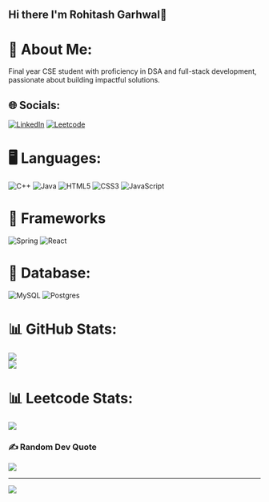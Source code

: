 ## Hi there I'm Rohitash Garhwal👋

<!--
**RohitashGarhwal/RohitashGarhwal** is a ✨ _special_ ✨ repository because its `README.md` (this file) appears on your GitHub profile.

Here are some ideas to get you started:

- 🔭 I’m currently working on ...
- 🌱 I’m currently learning ...
- 👯 I’m looking to collaborate on ...
- 🤔 I’m looking for help with ...
- 💬 Ask me about ...
- 📫 How to reach me: ...
- 😄 Pronouns: ...
- ⚡ Fun fact: ...




-->
# 💫 About Me:
Final year CSE student with proficiency in DSA and full-stack development, passionate about building impactful solutions.


## 🌐 Socials:
[![LinkedIn](https://img.shields.io/badge/LinkedIn-%230077B5.svg?logo=linkedin&logoColor=white)]([https://www.linkedin.com/in/rohitash-garhwal-a524ba287/]) 
[![Leetcode](https://img.shields.io/badge/LeetCode-000000?style=for-the-badge&logo=LeetCode&logoColor=)]([https://leetcode.com/u/rohitashgarhwal707/]) 


# 🖥️ Languages:
![C++](https://img.shields.io/badge/c++-%2300599C.svg?style=for-the-badge&logo=c%2B%2B&logoColor=white) ![Java](https://img.shields.io/badge/java-%23ED8B00.svg?style=for-the-badge&logo=openjdk&logoColor=white) ![HTML5](https://img.shields.io/badge/html5-%23E34F26.svg?style=for-the-badge&logo=html5&logoColor=white) ![CSS3](https://img.shields.io/badge/css3-%231572B6.svg?style=for-the-badge&logo=css3&logoColor=white) ![JavaScript](https://img.shields.io/badge/javascript-%23323330.svg?style=for-the-badge&logo=javascript&logoColor=%23F7DF1E) 

# 🍃 Frameworks
![Spring](https://img.shields.io/badge/spring-%236DB33F.svg?style=for-the-badge&logo=spring&logoColor=white) ![React](https://img.shields.io/badge/react-%2320232a.svg?style=for-the-badge&logo=react&logoColor=%2361DAFB) 

# 🐬 Database:
![MySQL](https://img.shields.io/badge/mysql-4479A1.svg?style=for-the-badge&logo=mysql&logoColor=white) ![Postgres](https://img.shields.io/badge/postgres-%23316192.svg?style=for-the-badge&logo=postgresql&logoColor=white)


# 📊 GitHub Stats:
![](https://github-readme-streak-stats.herokuapp.com/?user=RohitashGarhwal&theme=dark&hide_border=false)<br/>
![](https://github-readme-stats.vercel.app/api/top-langs/?username=RohitashGarhwal&theme=dark&hide_border=false&include_all_commits=false&count_private=false&layout=compact)

# 📊 Leetcode Stats:
![](https://leetcard.jacoblin.cool/rohitashgarhwal707?ext=heatmap)

### ✍️ Random Dev Quote
![](https://quotes-github-readme.vercel.app/api?type=horizontal&theme=tokyonight)

---
[![](https://visitcount.itsvg.in/api?id=RohitashGarhwal&icon=5&color=0)](https://visitcount.itsvg.in)

<!-- Proudly created with GPRM ( https://gprm.itsvg.in ) -->
